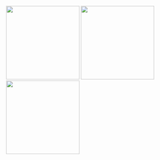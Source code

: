 <img src="https://user-images.githubusercontent.com/55339590/87959677-dee85d80-cad0-11ea-9de8-3c9bfcd502d8.png" width="200">   <img src="https://user-images.githubusercontent.com/55339590/87962052-3e943800-cad4-11ea-9029-7bb9224b66e4.png" width="200">   <img src="https://user-images.githubusercontent.com/55339590/87962427-cbd78c80-cad4-11ea-89df-3602886b39a6.png" width="200">

